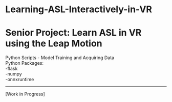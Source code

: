# Learning-ASL-Interactively-in-VR
Senior Project: Learn ASL in VR using the Leap Motion<br/>
==================================
Python Scripts - Model Training and Acquiring Data<br/>
Python Packages:<br/>
-flask<br/>
-numpy<br/>
-onnxruntime<br/>

-------------------


[Work in Progress]<br/>
